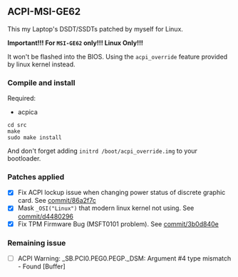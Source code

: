 ACPI-MSI-GE62
---

This my Laptop's DSDT/SSDTs patched by myself for Linux.

__Important!!! For `MSI-GE62` only!!! Linux Only!!!__

It won't be flashed into the BIOS. Using the `acpi_override` feature provided by linux kernel instead.

### Compile and install

Required:
- acpica

```
cd src
make
sudo make install
```

And don't forget adding `initrd /boot/acpi_override.img` to your bootloader.


### Patches applied

- [x] Fix ACPI lockup issue when changing power status of discrete graphic card. See [commit/86a2f7c](https://github.com/edward-p/ACPI-MSI-GE62/commit/6728617efb76e508bd58e47ad6b4ec643aab63d3)
- [x] Mask `_OSI("Linux")` that modern linux kernel not using. See [commit/d4480296](https://github.com/edward-p/ACPI-MSI-GE62/commit/d448029618b5a20d4c9f21cd61032de933427f3c)
- [x] Fix TPM Firmware Bug (MSFT0101 problem). See [commit/3b0d840e](https://github.com/edward-p/ACPI-MSI-GE62/commit/3b0d840ece8999c2f35b0792f44700e4136f8ac2)

### Remaining issue

-	[ ] ACPI Warning: \_SB.PCI0.PEG0.PEGP._DSM: Argument #4 type mismatch - Found [Buffer]

